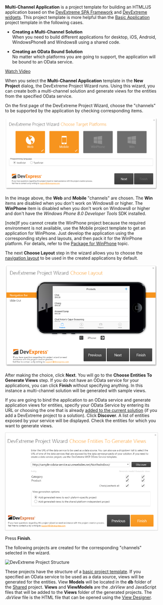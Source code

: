 **Multi-Channel Application** is a project template for building an HTML/JS application based on the [DevExtreme SPA Framework](/Documentation/Guide/Common/Introduction_to_DevExtreme/#Mobile_Development/Overview/SPA_Framework) and [DevExtreme widgets](/Documentation/Guide/Common/Introduction_to_DevExtreme/#Mobile_Development/Overview/UI_Widgets_Library). This project template is more helpful than the [Basic Application](/concepts/50%20VS%20Integration/0%20Project%20Templates/1%20Basic%20Application.md '/Documentation/Guide/VS_Integration/Project_Templates/#Basic_Application') project template in the following cases.

- **Creating a Multi-Channel Solution**  
    When you need to build different applications for desktop, iOS, Android, WindowsPhone8 and Windows8 using a shared code.

- **Creating an OData Bound Solution**  
    No matter which platforms you are going to support, the application will be bound to an OData service.

<a href="https://www.youtube.com/watch?v=Gxe6AXKDaso&index=4&list=PL8h4jt35t1wjGvgflbHEH_e3b23AA30-z" class="button orange small fix-width-155" style="margin-right: 20px;" target="_blank">Watch Video</a>

When you select the **Multi-Channel Application** template in the **New Project** dialog, the DevExtreme Project Wizard runs. Using this wizard, you can create both a multi-channel solution and generate views for the entities from the specified OData service.

On the first page of the DevExtreme Project Wizard, choose the "channels" to be supported by the application by checking corresponding items.

![DevExtreme Project Wizard First Page](/images/DevExtreme/DevExtreme_ProjectWizard_1.png)

In the image above, the **Web** and **Mobile** "channels" are chosen. The **Win** items are disabled when you don't work on Windows8 or higher. The **WinPhone** item is disabled when you don't work on Windows8 or higher and don't have the *Windows Phone 8.0 Developer Tools* SDK installed.

[note]If you cannot create the WinPhone project because the required environment is not available, use the Mobile project template to get an application for WinPhone. Just develop the application using the corresponding styles and layouts, and then pack it for the WinPhone platform. For details, refer to the [Package for WinPhone](/concepts/50%20VS%20Integration/3%20Packaging%20Tools/33%20Build%20Package%20for%20WinPhone.md '/Documentation/Guide/VS_Integration/Packaging_Tools/#Build_Package_for_WinPhone') topic.

The next **Choose Layout** step in the wizard allows you to choose the [navigation layout](/Documentation/17_1/Guide/SPA_Framework/Built-in_Layouts/#Built-in_Layouts) to be used in the created applications by default.

![DevExtreme Project Wizard First Page](/images/DevExtreme/DevExtreme_ProjectWizard_ChooseLayout.png)

After making the choice, click **Next**. You will go to the **Choose Entities To Generate Views** step. If you do not have an OData service for your applications, you can click **Finish** without specifying anything. In this instance a multi-channel solution will be generated with sample views.

If you are going to bind the application to an OData service and generate application views for entities, specify your OData Service by entering its URL or choosing the one that is already [added to the current solution](/concepts/50%20VS%20Integration/0%20Project%20Templates/2%20WCF%20OData%20Service.md '/Documentation/Guide/VS_Integration/Project_Templates/#WCF_OData_Service') (if you add a DevExtreme project to a solution). Click **Discover**. A list of entities exposed by your service will be displayed. Check the entities for which you want to generate views. 

![DevExtreme Project Wizard Third Page](/images/DevExtreme/DevExtreme_ProjectWizard_3.png)

Press **Finish**.

The following projects are created for the corresponding "channels" selected in the wizard.

<img style="margin:0px auto;display:block" src="Content/images/doc/17_1/DevExtreme/MultiChannelAppStructure.png" alt="DevExtreme Project Structure" usemap="#appSructure" />
    
<map name="appSructure">
    <area shape="rect" coords="308,91,477,32" href="/Documentation/17_1/Guide/VS_Integration/Project_Templates/#Multi-Channel_Application/Shared_Project" title="Shared Project" alt="Shared Project" />
    <area shape="rect" coords="128,197,237,139" href="/Documentation/17_1/Guide/VS_Integration/Project_Templates/#Multi-Channel_Application/Desktop_Project" title="Desktop Project" alt="Desktop Project" />
    <area shape="rect" coords="268,197,377,139" href="/Documentation/17_1/Guide/VS_Integration/Project_Templates/#Multi-Channel_Application/Mobile_Project" title="Mobile Project" alt="Mobile Project" />
    <area shape="rect" coords="408,197,517,139" href="/Documentation/17_1/Guide/VS_Integration/Project_Templates/#Multi-Channel_Application/WinPhone_Project" title="Windows Phone 8 Project" alt="Windows Phone 8 Project" />
    <area shape="rect" coords="548,197,657,139" href="/Documentation/17_1/Guide/VS_Integration/Project_Templates/#Multi-Channel_Application/Win_Project" title="Windows8 Project" alt="Windows8 Project" />
    <area shape="rect" coords="418,409,499,363" href="/Documentation/17_1/Guide/VS_Integration/Packaging_Tools#Prepare_Zip_for_PhoneGap_Build" title="Zip for PhoneGap Build" alt="Zip for PhoneGap Build" />
    <area shape="rect" coords="324,409,405,363" href="/Documentation/17_1/Guide/VS_Integration/Packaging_Tools/#Build_Package_for_Android" title="Package for Android" alt="Package for Android" />            
    <area shape="rect" coords="232,409,312,363" href="/Documentation/17_1/Guide/VS_Integration/Packaging_Tools/#Build_Package_for_iOS" title="Package for iOS" alt="Package for iOS" />
    <area shape="rect" coords="138,409,218,363" href="/Documentation/17_1/Guide/VS_Integration/Packaging_Tools/#Build_Package_for_WinPhone" title="Package for Windows Phone8" alt="Package for Windows Phone 8" />
</map>

These projects have the structure of a [basic project template](/concepts/50%20VS%20Integration/0%20Project%20Templates/1%20Basic%20Application.md '/Documentation/Guide/VS_Integration/Project_Templates/#Basic_Application'). If you specified an OData service to be used as a data source, views will be generated for the entities. View **Models** will be located in the **db** folder of the [Shared](/concepts/50%20VS%20Integration/0%20Project%20Templates/15%20Multi-Channel%20Application/10%20Shared%20Project.md '/Documentation/Guide/VS_Integration/Project_Templates/#Multi-Channel_Application/Shared_Project') project. **Views** and **ViewModels** are the *.dxView* and JavaScript files that will be added to the **Views** folder of the generated projects. The *.dxView* file is the HTML file that can be opened using the [View Designer](/concepts/50%20VS%20Integration/1%20Design-Time%20Features '/Documentation/Guide/VS_Integration/Design-Time_Features/').
